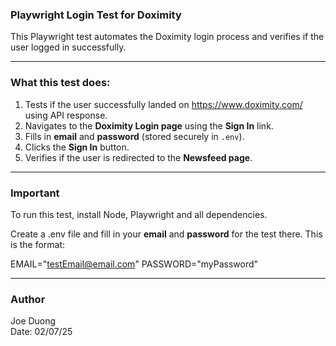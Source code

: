 ### **Playwright Login Test for Doximity**
This Playwright test automates the Doximity login process and 
verifies if the user logged in successfully.

-----

### **What this test does:**  
1. Tests if the user successfully landed on https://www.doximity.com/ using API response.
2. Navigates to the **Doximity Login page** using the **Sign In** link.
3. Fills in **email** and **password** (stored securely in `.env`).  
4. Clicks the **Sign In** button.  
5. Verifies if the user is redirected to the **Newsfeed page**.  

-----

### **Important**  
To run this test, install Node, Playwright and all dependencies.

Create a .env file and fill in your **email** and **password** for the test there.
This is the format:

EMAIL="testEmail@email.com"
PASSWORD="myPassword"

-----

### **Author**  
Joe Duong <br>
Date: 02/07/25